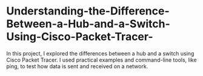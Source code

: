 # Understanding-the-Difference-Between-a-Hub-and-a-Switch-Using-Cisco-Packet-Tracer-
In this project, I explored the differences between a hub and a switch using Cisco Packet Tracer. I used practical examples and command-line tools, like ping, to test how data is sent and received on a network.
